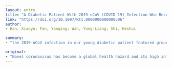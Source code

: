 ```yaml
---
layout: entry
title: "A Diabetic Patient With 2019-nCoV (COVID-19) Infection Who Recovered and Was Discharged From Hospital"
link: "https://doi.org/10.1097/RTI.0000000000000506"
author:
- Han, Xiaoyu; Fan, Yanqing; Wan, Yung-Liang; Shi, Heshui

summary:
- "the 2019-nCoV infection in our young diabetic patient featured ground-glass opacities and consolidations in both lungs. The lung lesions may involute rapidly during the course. Computed tomography scans of patients helped monitor the changes continuously. It could timely provide information of the evolution of the disease or therapeutic effect to clinicians. Patient showed improvement both clinically and on computed tommography imaging at discharged after 2 weeks'treatment."

original:
- "Novel coronavirus has become a global health hazard and its high infectivity is alarming. The imaging findings of the 2019-nCoV infection in our young diabetic patient featured ground-glass opacities and consolidations in both lungs. The lung lesions may involute rapidly during the course. The patient showed improvement both clinically and on computed tomography imaging at discharged after 2 weeks'treatment. Computed tomography scans of patients helped monitor the changes continuously, which could timely provide the information of the evolution of the disease or therapeutic effect to clinicians."
---
```


